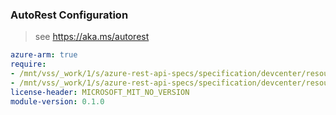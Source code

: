 ### AutoRest Configuration

> see https://aka.ms/autorest

``` yaml
azure-arm: true
require:
- /mnt/vss/_work/1/s/azure-rest-api-specs/specification/devcenter/resource-manager/readme.md
- /mnt/vss/_work/1/s/azure-rest-api-specs/specification/devcenter/resource-manager/readme.go.md
license-header: MICROSOFT_MIT_NO_VERSION
module-version: 0.1.0

```